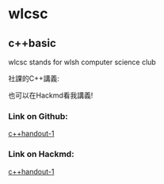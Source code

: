 # wlcsc
## c++basic  

wlcsc stands for wlsh computer science club  

社課的C++講義:  

也可以在Hackmd看我講義!

### **Link on Github:**
[c++handout-1](https://github.com/jason810496/wlcsc/blob/c%2B%2B/C%2B%2B1.0.md)

### **Link on Hackmd:**

[c++handout-1](https://hackmd.io/@IkXAfJT9QRig3ZPcZw6GaA/o_____o)
